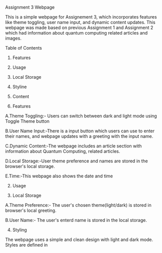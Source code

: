 Assignment 3 Webpage 

This is a simple webpage for Assignement 3, which incorporates features like theme toggling, user name input, and dynamic content updates. This webpage was made based on previous Assignment 1 and Assignment 2 which had information about quantum computing related articles and images. 

Table of Contents

1. Features
2. Usage
3. Local Storage
4. Styline
5. Content


1. Features

A.Theme Toggling:- Users can switch between dark and light mode using Toggle Theme button

B.User Name Input:-There is a input button which users can use to enter their names, and webpage updates with a greeting with the input name.

C.Dynamic Content:-The webpage includes an article section with information about Quantum Computing, related articles.

D.Local Storage:-User theme preference and names are stored in the browser's local storage.

E.Time:-This webpage also shows the date and time 

2. Usage 


3. Local Storage

A.Theme Preference:- The user's chosen theme(light/dark) is stored in browser's local greeting.

B.User Name:- The user's enterd name is stored in the local storage. 

4. Styling

The webpage uses a simple and clean design with light and dark mode. Styles are defined in <style> section of the document.

5. Content

The main content provides an introduction to quantum computing, coveriing bits and qubits, and comparison between quantum and classical computers. 


